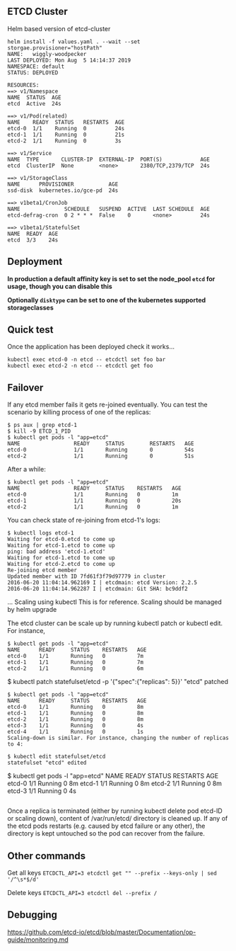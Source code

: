 ## ETCD Cluster

Helm based version of etcd-cluster

```
helm install -f values.yaml . --wait --set storgae.provisioner="hostPath"
NAME:   wiggly-woodpecker
LAST DEPLOYED: Mon Aug  5 14:14:37 2019
NAMESPACE: default
STATUS: DEPLOYED

RESOURCES:
==> v1/Namespace
NAME  STATUS  AGE
etcd  Active  24s

==> v1/Pod(related)
NAME    READY  STATUS   RESTARTS  AGE
etcd-0  1/1    Running  0         24s
etcd-1  1/1    Running  0         21s
etcd-2  1/1    Running  0         3s

==> v1/Service
NAME  TYPE       CLUSTER-IP  EXTERNAL-IP  PORT(S)            AGE
etcd  ClusterIP  None        <none>       2380/TCP,2379/TCP  24s

==> v1/StorageClass
NAME      PROVISIONER           AGE
ssd-disk  kubernetes.io/gce-pd  24s

==> v1beta1/CronJob
NAME              SCHEDULE   SUSPEND  ACTIVE  LAST SCHEDULE  AGE
etcd-defrag-cron  0 2 * * *  False    0       <none>         24s

==> v1beta1/StatefulSet
NAME  READY  AGE
etcd  3/3    24s

```


## Deployment



__In production a default affinity key is set to set the node_pool `etcd` for usage, though you can disable this__

__Optionally `disktype` can be set to one of the kubernetes supported storageclasses__


## Quick test

Once the application has been deployed check it works...

```
kubectl exec etcd-0 -n etcd -- etcdctl set foo bar
kubectl exec etcd-2 -n etcd -- etcdctl get foo
```

## Failover
If any etcd member fails it gets re-joined eventually. You can test the scenario by killing process of one of the replicas:
```
$ ps aux | grep etcd-1
$ kill -9 ETCD_1_PID
$ kubectl get pods -l "app=etcd"
NAME                 READY     STATUS        RESTARTS   AGE
etcd-0               1/1       Running       0          54s
etcd-2               1/1       Running       0          51s
```
After a while:
```
$ kubectl get pods -l "app=etcd"
NAME                 READY     STATUS    RESTARTS   AGE
etcd-0               1/1       Running   0          1m
etcd-1               1/1       Running   0          20s
etcd-2               1/1       Running   0          1m
```
You can check state of re-joining from etcd-1's logs:
```
$ kubectl logs etcd-1
Waiting for etcd-0.etcd to come up
Waiting for etcd-1.etcd to come up
ping: bad address 'etcd-1.etcd'
Waiting for etcd-1.etcd to come up
Waiting for etcd-2.etcd to come up
Re-joining etcd member
Updated member with ID 7fd61f3f79d97779 in cluster
2016-06-20 11:04:14.962169 I | etcdmain: etcd Version: 2.2.5
2016-06-20 11:04:14.962287 I | etcdmain: Git SHA: bc9ddf2
```
...
Scaling using kubectl
This is for reference. Scaling should be managed by helm upgrade

The etcd cluster can be scale up by running kubectl patch or kubectl edit. For instance,
```
$ kubectl get pods -l "app=etcd"
NAME      READY     STATUS    RESTARTS   AGE
etcd-0    1/1       Running   0          7m
etcd-1    1/1       Running   0          7m
etcd-2    1/1       Running   0          6m
```

$ kubectl patch statefulset/etcd -p '{"spec":{"replicas": 5}}'
"etcd" patched

```
$ kubectl get pods -l "app=etcd"
NAME      READY     STATUS    RESTARTS   AGE
etcd-0    1/1       Running   0          8m
etcd-1    1/1       Running   0          8m
etcd-2    1/1       Running   0          8m
etcd-3    1/1       Running   0          4s
etcd-4    1/1       Running   0          1s
Scaling-down is similar. For instance, changing the number of replicas to 4:
```

```
$ kubectl edit statefulset/etcd
statefulset "etcd" edited

```
$ kubectl get pods -l "app=etcd"
NAME      READY     STATUS    RESTARTS   AGE
etcd-0    1/1       Running   0          8m
etcd-1    1/1       Running   0          8m
etcd-2    1/1       Running   0          8m
etcd-3    1/1       Running   0          4s
```
```
Once a replica is terminated (either by running kubectl delete pod etcd-ID or scaling down), content of /var/run/etcd/ directory is cleaned up. If any of the etcd pods restarts (e.g. caused by etcd failure or any other), the directory is kept untouched so the pod can recover from the failure.


## Other commands

Get all keys
 `ETCDCTL_API=3 etcdctl get "" --prefix --keys-only | sed '/^\s*$/d'`

 Delete keys
  `ETCDCTL_API=3 etcdctl del --prefix /`

## Debugging

https://github.com/etcd-io/etcd/blob/master/Documentation/op-guide/monitoring.md
